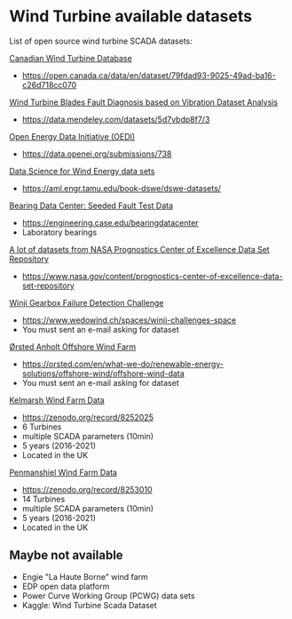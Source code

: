 # Wind Turbine available datasets
List of open source wind turbine SCADA datasets:

<ins>Canadian Wind Turbine Database</ins>
- https://open.canada.ca/data/en/dataset/79fdad93-9025-49ad-ba16-c26d718cc070

<ins>Wind Turbine Blades Fault Diagnosis based on Vibration Dataset Analysis</ins>
- https://data.mendeley.com/datasets/5d7vbdp8f7/3

<ins>Open Energy Data Initiative (OEDI)</ins>
- https://data.openei.org/submissions/738

<ins>Data Science for Wind Energy data sets</ins>
- https://aml.engr.tamu.edu/book-dswe/dswe-datasets/

<ins>Bearing Data Center: Seeded Fault Test Data</ins>
- https://engineering.case.edu/bearingdatacenter
- Laboratory bearings

<ins>A lot of datasets from NASA Prognostics Center of Excellence Data Set Repository</ins>
- https://www.nasa.gov/content/prognostics-center-of-excellence-data-set-repository

<ins>Winji Gearbox Failure Detection Challenge</ins>
- https://www.wedowind.ch/spaces/winji-challenges-space
- You must sent an e-mail asking for dataset

<ins>Ørsted Anholt Offshore Wind Farm</ins>
- https://orsted.com/en/what-we-do/renewable-energy-solutions/offshore-wind/offshore-wind-data
- You must sent an e-mail asking for dataset

<ins>Kelmarsh Wind Farm Data</ins>
- https://zenodo.org/record/8252025
- 6 Turbines
- multiple SCADA parameters (10min)
- 5 years (2016-2021)
- Located in the UK

<ins>Penmanshiel Wind Farm Data</ins>
- https://zenodo.org/record/8253010
- 14 Turbines
- multiple SCADA parameters (10min)
- 5 years (2016-2021)
- Located in the UK

## Maybe not available

- Engie "La Haute Borne" wind farm
- EDP open data platform
- Power Curve Working Group (PCWG) data sets
- Kaggle: Wind Turbine Scada Dataset
